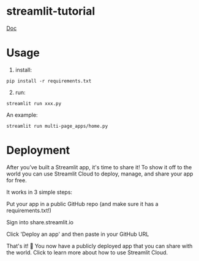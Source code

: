 # streamlit-tutorial
[Doc](https://docs.streamlit.io/)

# Usage
1. install:
  ```
  pip install -r requirements.txt
  ```
2. run:
  ```
  streamlit run xxx.py
  ```

An example:
```
streamlit run multi-page_apps/home.py
```

# Deployment
After you’ve built a Streamlit app, it's time to share it! To show it off to the world you can use Streamlit Cloud to deploy, manage, and share your app for free.

It works in 3 simple steps:

Put your app in a public GitHub repo (and make sure it has a requirements.txt!)

Sign into share.streamlit.io

Click 'Deploy an app' and then paste in your GitHub URL

That's it! 🎈 You now have a publicly deployed app that you can share with the world. Click to learn more about how to use Streamlit Cloud.
